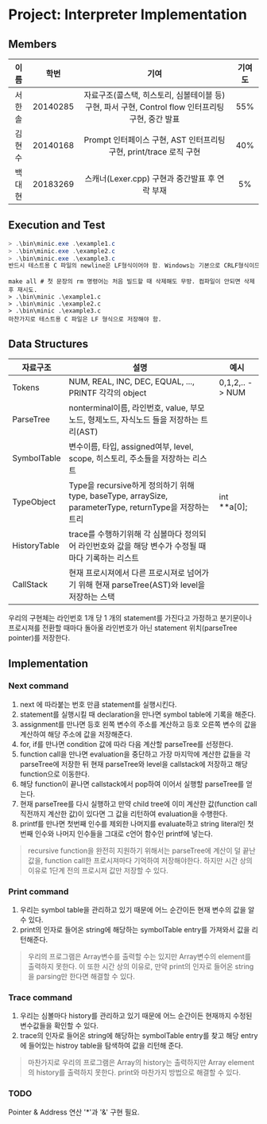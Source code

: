 # Project: Interpreter Implementation
## Members
|  이름  |   학번   |                                                기여                                                | 기여도 |
|:------:|:--------:|:--------------------------------------------------------------------------------------------------:|:------:|
| 서한솔 | 20140285 | 자료구조(콜스택, 히스토리, 심볼테이블 등) 구현, 파서 구현, Control flow 인터프리팅 구현, 중간 발표 |  55%   |
| 김현수 | 20140168 | Prompt 인터페이스 구현, AST 인터프리팅 구현, print/trace 로직 구현                                 | 40%    |
| 백대현 | 20183269 | 스캐너(Lexer.cpp) 구현과 중간발표 후 연락 부재                                                     | 5%     |
## Execution and Test
```powershell
> .\bin\minic.exe .\example1.c
> .\bin\minic.exe .\example2.c
> .\bin\minic.exe .\example3.c
반드시 테스트용 C 파일의 newline은 LF형식이어야 함. Windows는 기본으로 CRLF형식이므로 LF 형식으로 변환 후 저장된 파일을 읽어야 한다.
```
```Linux bash with GCC-7 & Bison
make all # 첫 문장의 rm 명령어는 처음 빌드할 때 삭제해도 무방. 컴파일이 안되면 삭제 후 재시도.
> .\bin\minic .\example1.c
> .\bin\minic .\example2.c
> .\bin\minic .\example3.c
마찬가지로 테스트용 C 파일은 LF 형식으로 저장해야 함.
```
## Data Structures
| 자료구조     | 설명                                                                                                    | 예시           |
|--------------|---------------------------------------------------------------------------------------------------------|----------------|
| Tokens       | NUM, REAL, INC, DEC, EQUAL, ..., PRINTF 각각의 object                                                   | 0,1,2,.. -> NUM |
| ParseTree    | nonterminal이름, 라인번호, value, 부모노드, 형제노드, 자식노드 들을 저장하는 트리(AST)                  |                |
| SymbolTable  | 변수이름, 타입, assigned여부, level, scope, 히스토리, 주소들을 저장하는 리스트                          |                |
| TypeObject   | Type을 recursive하게 정의하기 위해 type, baseType, arraySize, parameterType, returnType을 저장하는 트리 | int **a[0];    |
| HistoryTable | trace를 수행하기위해 각 심볼마다 정의되어 라인번호와 값을 해당 변수가 수정될 때마다 기록하는 리스트     |                |
| CallStack    | 현재 프로시져에서 다른 프로시져로 넘어가기 위해 현재 parseTree(AST)와 level을 저장하는 스택             |                |


우리의 구현체는 라인번호 1개 당 1 개의 statement를 가진다고 가정하고 분기문이나 프로시져를 전환할 때마다 돌아올 라인번호가 아닌 statement 위치(parseTree pointer)를 저장한다.
## Implementation
### Next command
1. next 에 따라붙는 번호 만큼 statement를 실행시킨다.
1. statement를 실행시킬 때 declaration을 만나면 symbol table에 기록을 해준다.
1. assignment를 만나면 등호 왼쪽 변수의 주소를 계산하고 등호 오른쪽 변수의 값을 계산하여 해당 주소에 값을 저장해준다.
1. for, if를 만나면 condition 값에 따라 다음 계산할 parseTree를 선정한다.
1. function call을 만나면 evaluation을 중단하고 가장 마지막에 계산한 값들을 각 parseTree에 저장한 뒤 현재 parseTree와 level을 callstack에 저장하고 해당 function으로 이동한다.
1. 해당 function이 끝나면 callstack에서 pop하여 이어서 실행할 parseTree를 얻는다.
1. 현재 parseTree를 다시 실행하고 만약 child tree에 이미 계산한 값(function call직전까지 계산한 값)이 있다면 그 값을 리턴하여 evaluation을 수행한다.
1. printf를 만나면 첫번째 인수를 제외한 나머지를 evaluate하고 string literal인 첫번째 인수와 나머지 인수들을 그대로 c언어 함수인 printf에 넣는다.
> recursive function을 완전히 지원하기 위해서는 parseTree에 계산이 덜 끝난 값을, function call한 프로시져마다 기억하여 저장해야한다. 하지만 시간 상의 이유로 1단계 전의 프로시져 값만 저장할 수 있다.
### Print command
1. 우리는 symbol table을 관리하고 있기 때문에 어느 순간이든 현재 변수의 값을 알 수 있다.
1. print의 인자로 들어온 string에 해당하는 symbolTable entry를 가져와서 값을 리턴해준다.
> 우리의 프로그램은 Array변수를 출력할 수는 있지만 Array변수의 element를 출력하지 못한다. 이 또한 시간 상의 이유로, 만약 print의 인자로 들어온 string을 parsing만 한다면 해결할 수 있다.
### Trace command
1. 우리는 심볼마다 history를 관리하고 있기 때문에 어느 순간이든 현재까지 수정된 변수값들을 확인할 수 있다.
1. trace의 인자로 들어온 string에 해당하는 symbolTable entry를 찾고 해당 entry에 들어있는 histroy table을 탐색하여 값을 리턴해 준다.
> 마찬가지로 우리의 프로그램은 Array의 history는 출력하지만 Array element의 history를 출력하지 못한다. print와 마찬가지 방법으로 해결할 수 있다.

### TODO
Pointer & Address 연산 '*'과 '&' 구현 필요.